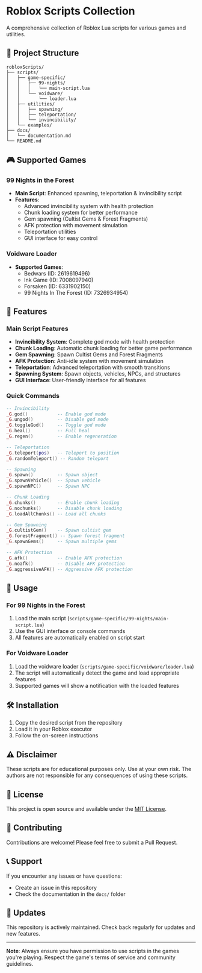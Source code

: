 # Roblox Scripts Collection

A comprehensive collection of Roblox Lua scripts for various games and utilities.

## 📁 Project Structure

```
robloxScripts/
├── scripts/
│   ├── game-specific/
│   │   ├── 99-nights/
│   │   │   └── main-script.lua
│   │   └── voidware/
│   │       └── loader.lua
│   ├── utilities/
│   │   ├── spawning/
│   │   ├── teleportation/
│   │   └── invincibility/
│   └── examples/
├── docs/
│   └── documentation.md
└── README.md
```

## 🎮 Supported Games

### 99 Nights in the Forest
- **Main Script**: Enhanced spawning, teleportation & invincibility script
- **Features**:
  - Advanced invincibility system with health protection
  - Chunk loading system for better performance
  - Gem spawning (Cultist Gems & Forest Fragments)
  - AFK protection with movement simulation
  - Teleportation utilities
  - GUI interface for easy control

### Voidware Loader
- **Supported Games**:
  - Bedwars (ID: 2619619496)
  - Ink Game (ID: 7008097940)
  - Forsaken (ID: 6331902150)
  - 99 Nights In The Forest (ID: 7326934954)

## 🚀 Features

### Main Script Features
- **Invincibility System**: Complete god mode with health protection
- **Chunk Loading**: Automatic chunk loading for better game performance
- **Gem Spawning**: Spawn Cultist Gems and Forest Fragments
- **AFK Protection**: Anti-idle system with movement simulation
- **Teleportation**: Advanced teleportation with smooth transitions
- **Spawning System**: Spawn objects, vehicles, NPCs, and structures
- **GUI Interface**: User-friendly interface for all features

### Quick Commands
```lua
-- Invincibility
_G.god()           -- Enable god mode
_G.ungod()         -- Disable god mode
_G.toggleGod()     -- Toggle god mode
_G.heal()          -- Full heal
_G.regen()         -- Enable regeneration

-- Teleportation
_G.teleport(pos)   -- Teleport to position
_G.randomTeleport() -- Random teleport

-- Spawning
_G.spawn()         -- Spawn object
_G.spawnVehicle()  -- Spawn vehicle
_G.spawnNPC()      -- Spawn NPC

-- Chunk Loading
_G.chunks()        -- Enable chunk loading
_G.nochunks()      -- Disable chunk loading
_G.loadAllChunks() -- Load all chunks

-- Gem Spawning
_G.cultistGem()    -- Spawn cultist gem
_G.forestFragment() -- Spawn forest fragment
_G.spawnGems()     -- Spawn multiple gems

-- AFK Protection
_G.afk()           -- Enable AFK protection
_G.noafk()         -- Disable AFK protection
_G.aggressiveAFK() -- Aggressive AFK protection
```

## 📖 Usage

### For 99 Nights in the Forest
1. Load the main script (`scripts/game-specific/99-nights/main-script.lua`)
2. Use the GUI interface or console commands
3. All features are automatically enabled on script start

### For Voidware Loader
1. Load the voidware loader (`scripts/game-specific/voidware/loader.lua`)
2. The script will automatically detect the game and load appropriate features
3. Supported games will show a notification with the loaded features

## 🛠️ Installation

1. Copy the desired script from the repository
2. Load it in your Roblox executor
3. Follow the on-screen instructions

## ⚠️ Disclaimer

These scripts are for educational purposes only. Use at your own risk. The authors are not responsible for any consequences of using these scripts.

## 📝 License

This project is open source and available under the [MIT License](LICENSE).

## 🤝 Contributing

Contributions are welcome! Please feel free to submit a Pull Request.

## 📞 Support

If you encounter any issues or have questions:
- Create an issue in this repository
- Check the documentation in the `docs/` folder

## 🔄 Updates

This repository is actively maintained. Check back regularly for updates and new features.

---

**Note**: Always ensure you have permission to use scripts in the games you're playing. Respect the game's terms of service and community guidelines.
